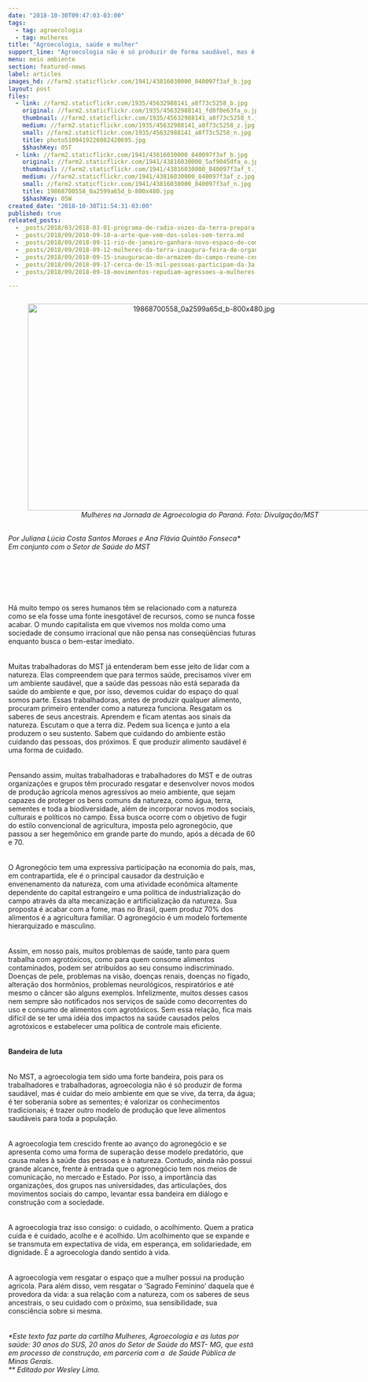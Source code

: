 ```yaml
---
date: "2018-10-30T09:47:03-03:00"
tags:
  - tag: agroecologia
  - tag: mulheres
title: "Agroecologia, saúde e mulher"
support_line: "Agroecologia não é só produzir de forma saudável, mas é cuidar do meio ambiente em que se vive"
menu: meio ambiente
section: featured-news
label: articles
images_hd: //farm2.staticflickr.com/1941/43816030000_840097f3af_b.jpg
layout: post
files:
  - link: //farm2.staticflickr.com/1935/45632988141_a8f73c5258_b.jpg
    original: //farm2.staticflickr.com/1935/45632988141_fd0f0e63fa_o.jpg
    thumbnail: //farm2.staticflickr.com/1935/45632988141_a8f73c5258_t.jpg
    medium: //farm2.staticflickr.com/1935/45632988141_a8f73c5258_z.jpg
    small: //farm2.staticflickr.com/1935/45632988141_a8f73c5258_n.jpg
    title: photo5109419226082420695.jpg
    $$hashKey: 05T
  - link: //farm2.staticflickr.com/1941/43816030000_840097f3af_b.jpg
    original: //farm2.staticflickr.com/1941/43816030000_5af9045dfa_o.jpg
    thumbnail: //farm2.staticflickr.com/1941/43816030000_840097f3af_t.jpg
    medium: //farm2.staticflickr.com/1941/43816030000_840097f3af_z.jpg
    small: //farm2.staticflickr.com/1941/43816030000_840097f3af_n.jpg
    title: 19868700558_0a2599a65d_b-800x480.jpg
    $$hashKey: 05W
created_date: "2018-10-30T11:54:31-03:00"
published: true
releated_posts:
  - _posts/2018/03/2018-03-01-programa-de-radio-vozes-da-terra-prepara-programacao-especial-para-o-mes-de-marco.md
  - _posts/2018/09/2018-09-10-a-arte-que-vem-dos-solos-sem-terra.md
  - _posts/2018/09/2018-09-11-rio-de-janeiro-ganhara-novo-espaco-de-comercializacao-de-produtos-da-reforma-agraria.md
  - _posts/2018/09/2018-09-12-mulheres-da-terra-inaugura-feira-de-organicos-e-coloniais-na-ufrgs.md
  - _posts/2018/09/2018-09-15-inauguracao-do-armazem-do-campo-reune-centenas-de-pessoas-no-rio-de-janeiro.md
  - _posts/2018/09/2018-09-17-cerca-de-15-mil-pessoas-participam-da-3a-feira-estadual-da-reforma-agraria-no-es.md
  - _posts/2018/09/2018-09-18-movimentos-repudiam-agressoes-a-mulheres-militantes-no-para.md

---
```

<div>
<div style="text-align:center">
<figure class="image" style="display:inline-block"><img alt="19868700558_0a2599a65d_b-800x480.jpg" height="420" src="//farm2.staticflickr.com/1941/43816030000_840097f3af_b.jpg" width="700" />
<figcaption><em>Mulheres na Jornada de Agroecologia do Paran&aacute;. Foto: Divulga&ccedil;&atilde;o/MST</em></figcaption>
</figure>
</div>
</div>

<div>&nbsp;</div>

<div><em>Por Juliana L&uacute;cia Costa Santos Moraes e Ana Fl&aacute;via Quint&atilde;o Fonseca*<br />
Em conjunto com o Setor de Sa&uacute;de do MST</em></div>

<p>&nbsp;</p>

<div>&nbsp;</div>

<p>&nbsp;</p>

<div>H&aacute; muito tempo os seres humanos t&ecirc;m se relacionado com a natureza como se ela fosse uma fonte inesgot&aacute;vel de recursos, como se nunca fosse acabar. O mundo capitalista em que vivemos nos molda como uma sociedade de consumo irracional que n&atilde;o pensa nas conseq&uuml;&ecirc;ncias futuras enquanto busca o bem-estar imediato.</div>

<div>&nbsp;</div>

<div><br />
Muitas trabalhadoras do MST j&aacute; entenderam bem esse jeito de lidar com a natureza. Elas compreendem que para termos sa&uacute;de, precisamos viver em um ambiente saud&aacute;vel, que a sa&uacute;de das pessoas n&atilde;o est&aacute; separada da sa&uacute;de do ambiente e que, por isso, devemos cuidar do espa&ccedil;o do qual somos parte. Essas trabalhadoras, antes de produzir qualquer alimento, procuram primeiro entender como a natureza funciona. Resgatam os saberes de seus ancestrais. Aprendem e ficam atentas aos sinais da natureza. Escutam o que a terra diz. Pedem sua licen&ccedil;a e junto a ela produzem o seu sustento. Sabem que cuidando do ambiente est&atilde;o cuidando das pessoas, dos pr&oacute;ximos. E que produzir alimento saud&aacute;vel &eacute; uma forma de cuidado.</div>

<div>&nbsp;</div>

<div><br />
Pensando assim, muitas trabalhadoras e trabalhadores do MST e de outras organiza&ccedil;&otilde;es e grupos t&ecirc;m procurado resgatar e desenvolver novos modos de produ&ccedil;&atilde;o agr&iacute;cola menos agressivos ao meio ambiente, que sejam capazes de proteger os bens comuns da natureza, como &aacute;gua, terra, sementes e toda a biodiversidade, al&eacute;m de incorporar novos modos sociais, culturais e pol&iacute;ticos no campo. Essa busca ocorre com o objetivo de fugir do estilo convencional de agricultura, imposta pelo agroneg&oacute;cio, que passou a ser hegem&ocirc;nico em grande parte do mundo, ap&oacute;s a d&eacute;cada de 60 e 70.</div>

<div>&nbsp;</div>

<div><br />
O Agroneg&oacute;cio tem uma expressiva participa&ccedil;&atilde;o na economia do pa&iacute;s, mas, em contrapartida, ele &eacute; o principal causador da destrui&ccedil;&atilde;o e envenenamento da natureza, com uma atividade econ&ocirc;mica altamente dependente do capital estrangeiro e uma pol&iacute;tica de industrializa&ccedil;&atilde;o do campo atrav&eacute;s da alta mecaniza&ccedil;&atilde;o e artificializa&ccedil;&atilde;o da natureza. Sua proposta &eacute; acabar com a fome, mas no Brasil, quem produz 70% dos alimentos &eacute; a agricultura familiar. O agroneg&oacute;cio &eacute; um modelo fortemente hierarquizado e masculino.</div>

<div><br />
&nbsp;</div>

<div>Assim, em nosso pa&iacute;s, muitos problemas de sa&uacute;de, tanto para quem trabalha com agrot&oacute;xicos, como para quem consome alimentos contaminados, podem ser atribu&iacute;dos ao seu consumo indiscriminado. Doen&ccedil;as de pele, problemas na vis&atilde;o, doen&ccedil;as renais, doen&ccedil;as no f&iacute;gado, altera&ccedil;&atilde;o dos horm&ocirc;nios, problemas neurol&oacute;gicos, respirat&oacute;rios e at&eacute; mesmo o c&acirc;ncer s&atilde;o alguns exemplos. Infelizmente, muitos desses casos nem sempre s&atilde;o notificados nos servi&ccedil;os de sa&uacute;de como decorrentes do uso e consumo de alimentos com agrot&oacute;xicos. Sem essa rela&ccedil;&atilde;o, fica mais dif&iacute;cil de se ter uma id&eacute;ia dos impactos na sa&uacute;de causados pelos agrot&oacute;xicos e estabelecer uma pol&iacute;tica de controle mais eficiente.</div>

<div>&nbsp;</div>

<div>&nbsp;</div>

<div><strong>Bandeira de luta</strong></div>

<div>&nbsp;</div>

<div>&nbsp;</div>

<div>No MST, a agroecologia tem sido uma forte bandeira, pois para os trabalhadores e trabalhadoras, agroecologia n&atilde;o &eacute; s&oacute; produzir de forma saud&aacute;vel, mas &eacute; cuidar do meio ambiente em que se vive, da terra, da &aacute;gua; &eacute; ter soberania sobre as sementes; &eacute; valorizar os conhecimentos tradicionais; &eacute; trazer outro modelo de produ&ccedil;&atilde;o que leve alimentos saud&aacute;veis para toda a popula&ccedil;&atilde;o.</div>

<div>&nbsp;</div>

<div>&nbsp;</div>

<div>A agroecologia tem crescido frente ao avan&ccedil;o do agroneg&oacute;cio e se apresenta como uma forma de supera&ccedil;&atilde;o desse modelo predat&oacute;rio, que causa males &agrave; sa&uacute;de das pessoas e &agrave; natureza. Contudo, ainda n&atilde;o possui grande alcance, frente &agrave; entrada que o agroneg&oacute;cio tem nos meios de comunica&ccedil;&atilde;o, no mercado e Estado. Por isso, a import&acirc;ncia das organiza&ccedil;&otilde;es, dos grupos nas universidades, das articula&ccedil;&otilde;es, dos movimentos sociais do campo, levantar essa bandeira em di&aacute;logo e constru&ccedil;&atilde;o com a sociedade.</div>

<div>&nbsp;</div>

<div>&nbsp;</div>

<div>A agroecologia traz isso consigo: o cuidado, o acolhimento. Quem a pratica cuida e &eacute; cuidado, acolhe e &eacute; acolhido. Um acolhimento que se expande e se transmuta em expectativa de vida, em esperan&ccedil;a, em solidariedade, em dignidade. &Eacute; a agroecologia dando sentido &agrave; vida.</div>

<div>&nbsp;</div>

<div>&nbsp;</div>

<div>A agroecologia vem resgatar o espa&ccedil;o que a mulher possui na produ&ccedil;&atilde;o agr&iacute;cola. Para al&eacute;m disso, vem resgatar o &lsquo;Sagrado Feminino&rsquo; daquela que &eacute; provedora da vida: a sua rela&ccedil;&atilde;o com a natureza, com os saberes de seus ancestrais, o seu cuidado com o pr&oacute;ximo, sua sensibilidade, sua consci&ecirc;ncia sobre si mesma.&nbsp;</div>

<div>&nbsp;</div>

<div>&nbsp;</div>

<div><em>*Este texto faz parte da cartilha Mulheres, Agroecologia e as lutas por sa&uacute;de: 30 anos do SUS, 20 anos do Setor de Sa&uacute;de do MST- MG, que est&aacute; em processo de constru&ccedil;&atilde;o, em parceria com a &nbsp;de Sa&uacute;de P&uacute;blica de Minas Gerais.<br />
** Editado por Wesley Lima.</em></div>
